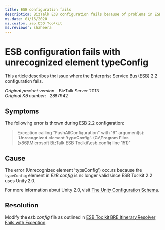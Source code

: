 ```yaml
---
title: ESB configuration fails
description: BizTalk ESB configuration fails because of problems in ESB.config.
ms.date: 03/16/2020
ms.custom: sap:ESB Toolkit
ms.reviewer: shaheera
---
```

# ESB configuration fails with unrecognized element typeConfig

This article describes the issue where the Enterprise Service Bus (ESB) 2.2 configuration fails.

_Original product version:_ &nbsp; BizTalk Server 2013  
_Original KB number:_ &nbsp; 2887942

## Symptoms

The following error is thrown during ESB 2.2 configuration:

> Exception calling "PushAllConfiguration" with "6" argument(s): 'Unrecognized element 'typeConfig'. (C:\Program Files (x86)\Microsoft BizTalk ESB Toolkit\esb.config line 151)'

## Cause

The error (Unrecognized element 'typeConfig') occurs because the `typeConfig` element in *ESB.config* is no longer valid since ESB Toolkit 2.2 uses Unity 2.0.

For more information about Unity 2.0, visit [The Unity Configuration Schema](/previous-versions/msp-n-p/ff660914(v=pandp.20)).

## Resolution

Modify the *esb.config* file as outlined in [ESB Toolkit BRE Itinerary Resolver Fails with Exception](https://support.microsoft.com/help/2887594).
